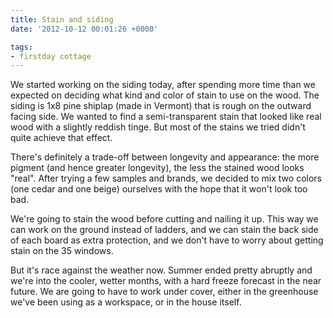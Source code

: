 ```yaml
---
title: Stain and siding
date: '2012-10-12 00:01:26 +0000'

tags:
- firstday cottage
---
```


We started working on the siding today, after spending more time than
we expected on deciding what kind and color of stain to use on the
wood.  The siding is 1x8 pine shiplap (made in Vermont) that is rough
on the outward facing side.  We wanted to find a semi-transparent
stain that looked like real wood with a slightly reddish tinge.  But
most of the stains we tried didn't quite achieve that effect.
<!--more-->

There's definitely a trade-off between longevity and appearance: the more
pigment (and hence greater longevity), the less the stained wood looks
"real".  After trying a few samples and brands, we decided to mix two
colors (one cedar and one beige) ourselves with the hope that it won't
look too bad. 

We're going to stain the wood before cutting and nailing it up.  This way we can work on the ground instead of ladders, and we can stain the back side of each board as extra protection, and we don't have to worry about getting stain on the 35 windows.

But it's race against the weather now.  Summer ended pretty abruptly and we're into the cooler, wetter months, with a hard freeze forecast in the near future.  We are going to have to work under cover, either in the greenhouse we've been using as a workspace, or in the house itself.
